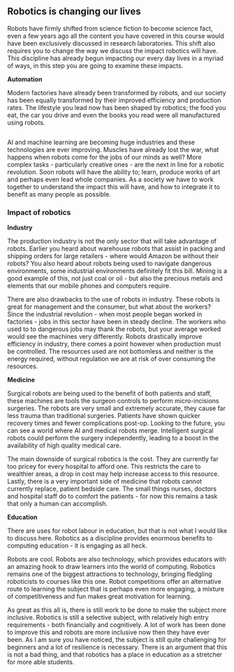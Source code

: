 [comment]: # (
Is this step open? Y/N
If so, short description of this step:
Related links:
Related files:
)

## Robotics is changing our lives

Robots have firmly shifted from science fiction to become science fact, even a few years ago all the content you have covered in this course would have been exclusively discussed in research laboratories. This shift also requires you to change the way we discuss the impact robotics will have. This discipline has already begun impacting our every day lives in a myriad of ways, in this step you are going to examine these impacts.

**Automation** 

Modern factories have already been transformed by robots, and our society has been equally transformed by their improved efficiency and production rates. The lifestyle you lead now has been shaped by robotics; the food you eat, the car you drive and even the books you read were all manufactured using robots. 

![]()

AI and machine learning are becoming huge industries and these technologies are ever improving. Muscles have already lost the war, what happens when robots come for the jobs of our minds as well? More complex tasks - particularly creative ones - are the next in line for a robotic revolution. Soon robots will have the ability to; learn, produce works of art and perhaps even lead whole companies. As a society we have to work together to understand the impact this will have, and how to integrate it to benefit as many people as possible.

### Impact of robotics

**Industry** 

The production industry is not the only sector that will take advantage of robots. Earlier you heard about warehouse robots that assist in packing and shipping orders for large retailers - where would Amazon be without their robots? You also heard about robots being used to navigate dangerous environments, some industrial environments definitely fit this bill. Mining is a good example of this, not just coal or oil - but also the precious metals and elements that our mobile phones and computers require. 

There are also drawbacks to the use of robots in industry. These robots is great for management and the consumer, but what about the workers? Since the industrial revolution - when most people began worked in factories - jobs in this sector have been in steady decline. The workers who used to to dangerous jobs may thank the robots, but your average worked would see the machines very differently. Robots drastically improve efficiency in industry, there comes a point however when production must be controlled. The resources used are not bottomless and neither is the energy required, without regulation we are at risk of over consuming the resources.

**Medicine** 

Surgical robots are being used to the benefit of both patients and staff, these machines are tools the surgeon controls to perform micro-incisions surgeries. The robots are very small and extremely accurate, they cause far less trauma than traditional surgeries. Patients have shown quicker recovery times and fewer complications post-op. Looking to the future, you can see a world where AI and medical robots merge. Intelligent surgical robots could perform the surgery independently, leading to a boost in the availability of high quality medical care. 

The main downside of surgical robotics is the cost. They are currently far too pricey for every hospital to afford one. This restricts the care to wealthier areas, a drop in cost may help increase access to this resource. Lastly, there is a very important side of medicine that robots cannot currently replace, patient bedside care. The small things nurses, doctors and hospital staff do to comfort the patients - for now this remains a task that only a human can accomplish.

**Education** 

There are uses for robot labour in education, but that is not what I would like to discuss here. Robotics as a discipline provides enormous benefits to computing education - it is engaging as all heck. 

Robots are cool. Robots are also technology, which provides educators with an amazing hook to draw learners into the world of computing. Robotics remains one of the biggest attractions to technology, bringing fledgling roboticists to courses like this one. Robot competitions offer an alternative route to learning the subject that is perhaps even more engaging, a mixture of competitiveness and fun makes great motivation for learning.

As great as this all is, there is still work to be done to make the subject more inclusive. Robotics is still a selective subject, with relatively high entry requirements - both financially and cognitively. A lot of work has been done to improve this and robots are more inclusive now then they have ever been. As I am sure you have noticed, the subject is still quite challenging for beginners and a lot of resilience is necessary. There is an argument that this is not a bad thing, and that robotics has a place in education as a stretcher for more able students.



